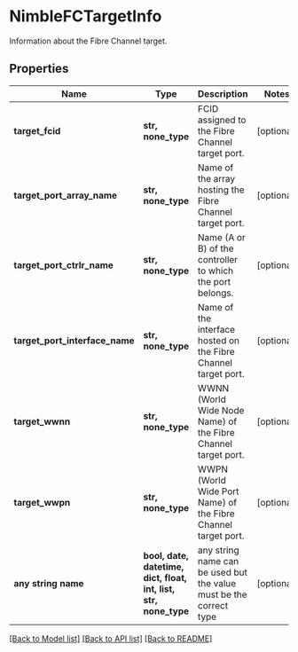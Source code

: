# NimbleFCTargetInfo

Information about the Fibre Channel target.

## Properties
Name | Type | Description | Notes
------------ | ------------- | ------------- | -------------
**target_fcid** | **str, none_type** | FCID assigned to the Fibre Channel target port. | [optional] 
**target_port_array_name** | **str, none_type** | Name of the array hosting the Fibre Channel target port. | [optional] 
**target_port_ctrlr_name** | **str, none_type** | Name (A or B) of the controller to which the port belongs. | [optional] 
**target_port_interface_name** | **str, none_type** | Name of the interface hosted on the Fibre Channel target port. | [optional] 
**target_wwnn** | **str, none_type** | WWNN (World Wide Node Name) of the Fibre Channel target port. | [optional] 
**target_wwpn** | **str, none_type** | WWPN (World Wide Port Name) of the Fibre Channel target port. | [optional] 
**any string name** | **bool, date, datetime, dict, float, int, list, str, none_type** | any string name can be used but the value must be the correct type | [optional]

[[Back to Model list]](../README.md#documentation-for-models) [[Back to API list]](../README.md#documentation-for-api-endpoints) [[Back to README]](../README.md)


